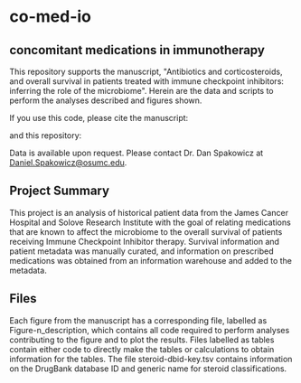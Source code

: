 # co-med-io
## concomitant medications in immunotherapy 

This repository supports the manuscript, "Antibiotics and corticosteroids, and overall survival in patients treated with immune checkpoint inhibitors: inferring the role of the microbiome". Herein are the data and scripts to perform the analyses described and figures shown.

If you use this code, please cite the manuscript:

and this repository:

Data is available upon request. Please contact Dr. Dan Spakowicz at Daniel.Spakowicz@osumc.edu.

## Project Summary

This project is an analysis of historical patient data from the James Cancer Hospital and Solove Research Institute with the goal of relating medications that are known to affect the microbiome to the overall survival of patients receiving Immune Checkpoint Inhibitor therapy. Survival information and patient metadata was manually curated, and information on prescribed medications was obtained from an information warehouse and added to the metadata. 

## Files

Each figure from the manuscript has a corresponding file, labelled as Figure-n_description, which contains all code required to perform analyses contributing to the figure and to plot the results.
Files labelled as tables contain either code to directly make the tables or calculations to obtain information for the tables.
The file steroid-dbid-key.tsv contains information on the DrugBank database ID and generic name for steroid classifications. 